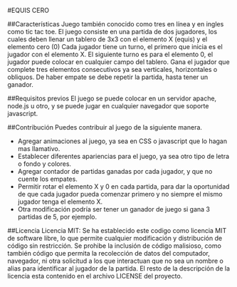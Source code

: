 #EQUIS CERO
        

##Características
Juego también conocido como tres en línea y en ingles como tic tac toe.
El juego consiste en una partida de dos jugadores, los cuales deben llenar un tablero de 3x3 con el elemento X (equis) y el elemento cero (0)
Cada jugador tiene un turno, el primero que inicia es el jugador con el elemento X.
El siguiente turno es para el elemento 0, el jugador puede colocar en cualquier campo del tablero.
Gana el jugador que complete tres elementos consecutivos ya sea verticales, horizontales o obliquos.
De haber empate se debe repetir la partida, hasta tener un ganador.

##Requisitos previos
El juego se puede colocar en un servidor apache, node.js u otro, y se puede jugar en cualquier navegador que soporte javascript.


##Contribución
Puedes contribuir al juego de la siguiente manera.
- Agregar animaciones al juego, ya sea en CSS o javascript que lo hagan mas llamativo.
- Establecer diferentes apariencias para el juego, ya sea otro tipo de letra o fondo y colores.
- Agregar contador de partidas ganadas por cada jugador, y que no cuente los empates.
- Permitir rotar el elemento X y 0 en cada partida, para dar la oportunidad de que cada jugador pueda comenzar primero y no siempre el mismo jugador tenga el elemento X.
- Otra modificación podría ser tener un ganador de juego si gana 3 partidas de 5, por ejemplo.


##Licencia
Licencia MIT: Se ha establecido este codigo como licencia MIT de software libre, lo que permite cualquier modificación y distribución de código sin restricción.
Se prohibe la inclusión de código malisioso, como también código que permita la recolección de datos del computador, navegador, ni otra solicitud a los que interactuan que no sea un nombre o alias para identificar al jugador de la partida.
El resto de la descripción de la licencia esta contenido en el archivo LICENSE del proyecto.

